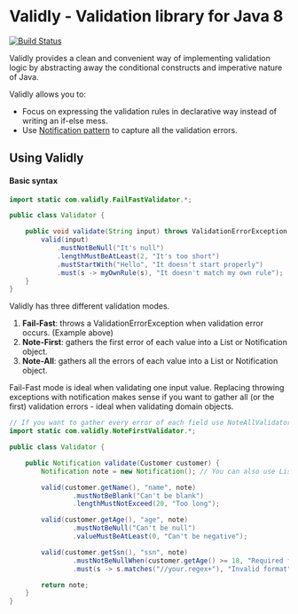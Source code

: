 Validly - Validation library for Java 8
=======================================
[![Build Status](https://travis-ci.org/larcki/validly.svg?branch=master)](https://travis-ci.org/larcki/validly)

Validly provides a clean and convenient way of implementing validation logic by abstracting away the conditional constructs and imperative nature of Java. 

Validly allows you to:

* Focus on expressing the validation rules in declarative way instead of writing an if-else mess.
* Use [Notification pattern](https://martinfowler.com/articles/replaceThrowWithNotification.html) to capture all the validation errors.

Using Validly
-------------

#### Basic syntax #####
```java
import static com.validly.FailFastValidator.*;

public class Validator {

    public void validate(String input) throws ValidationErrorException {
        valid(input)
            .mustNotBeNull("It's null")
            .lengthMustBeAtLeast(2, "It's too short")
            .mustStartWith("Hello", "It doesn't start properly")
            .must(s -> myOwnRule(s), "It doesn't match my own rule");
    }
}
```
Validly has three different validation modes. 

1. **Fail-Fast**: throws a ValidationErrorException when validation error occurs. (Example above)
2. **Note-First**: gathers the first error of each value into a List or Notification object.
3. **Note-All**: gathers all the errors of each value into a List or Notification object. 

Fail-Fast mode is ideal when validating one input value. Replacing throwing exceptions with notification makes sense if you want to gather all (or the first) validation errors - ideal when validating domain objects.
```java
// If you want to gather every error of each field use NoteAllValidator
import static com.validly.NoteFirstValidator.*; 

public class Validator {

    public Notification validate(Customer customer) {
        Notification note = new Notification(); // You can also use List

        valid(customer.getName(), "name", note)
                .mustNotBeBlank("Can't be blank")
                .lengthMustNotExceed(20, "Too long");

        valid(customer.getAge(), "age", note)
                .mustNotBeNull("Can't be null")
                .valueMustBeAtLeast(0, "Can't be negative");

        valid(customer.getSsn(), "ssn", note)
                .mustNotBeNullWhen(customer.getAge() >= 18, "Required for adults")
                .must(s -> s.matches("//your.regex+"), "Invalid format");

        return note;
    }
}
```



